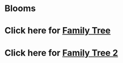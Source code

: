 # Blooms
 
# Click here for [**Family Tree**](https://blooms-kjxf.onrender.com/Family.html)
# Click here for [**Family Tree 2**](https://blooms-kjxf.onrender.com/Family2.html)
